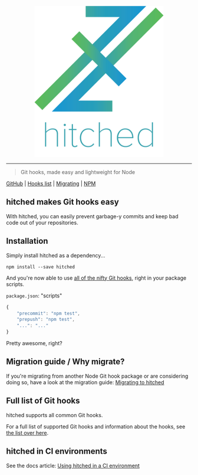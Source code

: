 <p align="center" style="text-align: center;"><img src="https://github.com/ethanent/hitched/blob/master/media/hitched-textIncluded.png?raw=true" width="350" alt="hitched logo"/></p>

---

> Git hooks, made easy and lightweight for Node

[GitHub](https://github.com/Ethanent/hitched) | [Hooks list](https://github.com/ethanent/hitched/blob/master/docs/hooks.md) | [Migrating](https://github.com/ethanent/hitched/blob/master/docs/migrating.md) | [NPM](https://www.npmjs.com/package/hitched)

## hitched makes Git hooks easy

With hitched, you can easily prevent garbage-y commits and keep bad code out of your repositories.

## Installation

Simply install hitched as a dependency...

```shell
npm install --save hitched
```

And you're now able to use [all of the nifty Git hooks](https://github.com/ethanent/hitched/blob/master/docs/hooks.md), right in your package scripts.

`package.json`: "scripts"
```javascript
{
	"precommit": "npm test",
	"prepush": "npm test",
	"...": "..."
}
```

Pretty awesome, right?

## Migration guide / Why migrate?

If you're migrating from another Node Git hook package or are considering doing so, have a look at the migration guide: [Migrating to hitched](https://github.com/ethanent/hitched/blob/master/docs/migrating.md)

## Full list of Git hooks

hitched supports all common Git hooks.

For a full list of supported Git hooks and information about the hooks, see [the list over here](https://github.com/ethanent/hitched/blob/master/docs/hooks.md).

## hitched in CI environments

See the docs article: [Using hitched in a CI environment](https://github.com/ethanent/hitched/blob/master/docs/ci.md)